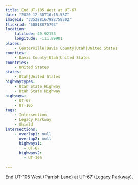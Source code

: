 ```yaml
---
title: End UT-105 West at UT-67
date: "2020-12-30T16:15:58Z"
imageid: "335288167982758502"
flickrid: "50818875793"
location:
    latitude: 40.92153
    longitude: -111.89901
places:
    - Centerville|Davis County|Utah|United States
counties:
    - Davis County|Utah|United States
countries:
    - United States
states:
    - Utah|United States
highwaytypes:
    - Utah State Highway
    - Utah State Highway
highways:
    - UT-67
    - UT-105
tags:
    - Intersection
    - Legacy Parkway
    - Shield
intersections:
    - overlap1: null
      overlap2: null
      highways1:
        - UT-67
      highways2:
        - UT-105

---
```

End UT-105 West (Parrish Lane) at UT-67 (Legacy Parkway).